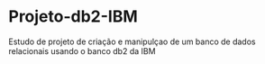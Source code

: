 # Projeto-db2-IBM
Estudo de projeto de criação e manipulçao de um banco de dados relacionais usando o banco db2 da IBM
